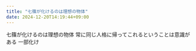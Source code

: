 ```yaml
---
title: "七篠が化けるのは理想の物体"
date: 2024-12-20T14:19:44+09:00
---
```

七篠が化けるのは理想の物体
常に同じ人格に帰ってこれるということは意識がある
一部化け
